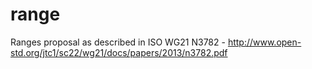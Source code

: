 range
=====

Ranges proposal as described in ISO WG21 N3782 - http://www.open-std.org/jtc1/sc22/wg21/docs/papers/2013/n3782.pdf


